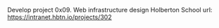 Develop project
0x09. Web infrastructure design
Holberton School
url: https://intranet.hbtn.io/projects/302
